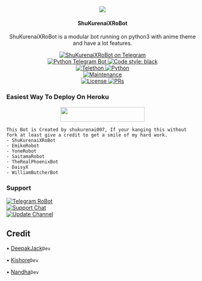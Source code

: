 <p align="center">
  <img src="http://telegra.ph/file/0adf9e97735ba8a420973.jpg">
</p>

<h4><p align="center"> ShuKurenaiXRoBot </p></h4>

<p align="center">ShuKurenaiXRoBot is a modular bot running on python3 with anime theme and have a lot features.</p>

<p align="center">
<a href="https://t.me/ShuKurenaiXRoBot"> <img src="https://img.shields.io/badge/ShuKurenaiXRoBot-blue?&logo=telegram" alt="ShuKurenaiXRoBot on Telegram" /> </a><br>
<a href="https://python-telegram-bot.org"> <img src="https://img.shields.io/badge/PTB-13.10-white?&style=flat-round&logo=github" alt="Python Telegram Bot" /> </a>
<a href="https://github.com/psf/black"><img alt="Code style: black" src="https://img.shields.io/badge/code%20style-black-000000.svg"></a><br>
<a href="https://docs.telethon.dev"> <img src="https://img.shields.io/badge/Telethon-1.24.0-red?&style=flat-round&logo=github" alt="Telethon" /> </a>
<a href="https://docs.python.org"> <img src="https://img.shields.io/badge/Python-3.10.1-purple?&style=flat-round&logo=python" alt="Python" /> </a><br>
<a href="https://github.com/shukurenai007/ShuKurenaiXRoBot"> <img src="https://img.shields.io/badge/Maintained-Yash-yellow.svg" alt="Maintenance" /> </a><br>
<a href="https://github.com/shukurenai007/ShuKurenaiXRoBot/blob/main/LICENSE"> <img src="https://img.shields.io/badge/License-GPLv3-blue.svg" alt="License" /> </a>
<a href="https://makeapullrequest.com"> <img src="https://img.shields.io/badge/PRs-Welcome-blue.svg?style=flat-round" alt="PRs" /> </a>
</p>

### Easiest Way To Deploy On Heroku 

<p align="center"><a href="https://heroku.com/deploy?template=https://github.com/shukurenai007/ShuKurenaiXRoBot"> <img src="https://img.shields.io/badge/Deploy%20To%20Heroku-blue?style=for-the-badge&logo=heroku" width="220" height="38.45"/></a></p>

```
This Bot is Created by shukurenai007, If your kanging this without fork at least give a credit to get a smile of my hard work. 
- ShuKurenaiXRoBot
- EmikoRobot
- YoneRobot
- SaitamaRobot 
- TheRealPhoenixBot
- DaisyX 
- WilliamButcherBot
```

### Support
<p>
<a href="https://t.me/ShuKurenaiXRoBot"> <img src="https://img.shields.io/badge/Telegram-RoBot-blue?&logo=telegram" alt="Telegram RoBot" /> </a><br>
<a href="https://t.me/ShuKurenaiSupport"> <img src="https://img.shields.io/badge/Support-Chat-blue?&logo=telegram" alt="Support Chat" /> </a><br>
<a href="https://t.me/shukurenai007"> <img src="https://img.shields.io/badge/Update-Channel-blue?&logo=telegram" alt="Update Channel" /> </a><br>
</p>

## Credit 

• [DeepakJack](https://github.com/DeepakJack007)``Dev``

• [Kishore](https://github.com/AASFCYBERKING)``Dev``

• [Nandha](https://github.com/Ctzfamily)``Dev``
